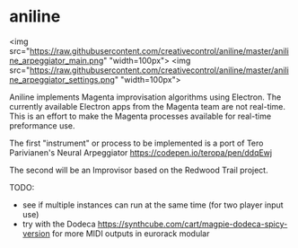 # aniline

<img src="https://raw.githubusercontent.com/creativecontrol/aniline/master/aniline_arpeggiator_main.png" "width=100px">
<img src="https://raw.githubusercontent.com/creativecontrol/aniline/master/aniline_arpeggiator_settings.png" "width=100px">

Aniline implements Magenta improvisation algorithms using Electron.
The currently available Electron apps from the Magenta team are not real-time.
This is an effort to make the Magenta processes available for real-time preformance use.

The first "instrument" or process to be implemented is a port of Tero Parivianen's
Neural Arpeggiator https://codepen.io/teropa/pen/ddqEwj

The second will be an Improvisor based on the Redwood Trail project.

TODO:
- see if multiple instances can run at the same time (for two player input use)
- try with the Dodeca https://synthcube.com/cart/magpie-dodeca-spicy-version for more MIDI outputs in eurorack modular

